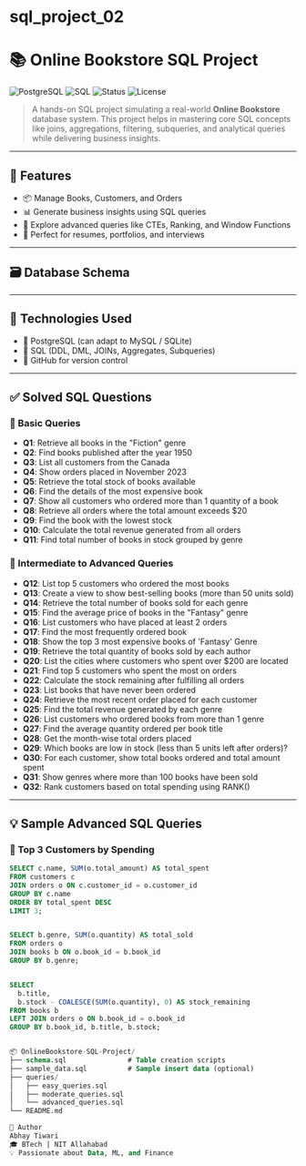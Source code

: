 # sql_project_02
# 📚 Online Bookstore SQL Project

![PostgreSQL](https://img.shields.io/badge/Database-PostgreSQL-blue?logo=postgresql)
![SQL](https://img.shields.io/badge/Language-SQL-orange?logo=sqlite)
![Status](https://img.shields.io/badge/Project-Active-brightgreen)
![License](https://img.shields.io/badge/License-MIT-lightgrey)

> A hands-on SQL project simulating a real-world **Online Bookstore** database system. This project helps in mastering core SQL concepts like joins, aggregations, filtering, subqueries, and analytical queries while delivering business insights.

---

## 📌 Features

- 📦 Manage Books, Customers, and Orders
- 📊 Generate business insights using SQL queries
- 🔁 Explore advanced queries like CTEs, Ranking, and Window Functions
- 🧠 Perfect for resumes, portfolios, and interviews

---

## 🗃️ Database Schema


---

## 🚀 Technologies Used

- 💾 PostgreSQL (can adapt to MySQL / SQLite)
- 🧠 SQL (DDL, DML, JOINs, Aggregates, Subqueries)
- 📘 GitHub for version control

---

## ✅ Solved SQL Questions

### 🔹 Basic Queries

- **Q1**: Retrieve all books in the "Fiction" genre  
- **Q2**: Find books published after the year 1950  
- **Q3**: List all customers from the Canada  
- **Q4**: Show orders placed in November 2023  
- **Q5**: Retrieve the total stock of books available  
- **Q6**: Find the details of the most expensive book  
- **Q7**: Show all customers who ordered more than 1 quantity of a book  
- **Q8**: Retrieve all orders where the total amount exceeds $20  
- **Q9**: Find the book with the lowest stock  
- **Q10**: Calculate the total revenue generated from all orders  
- **Q11**: Find total number of books in stock grouped by genre  

### 🔹 Intermediate to Advanced Queries

- **Q12**: List top 5 customers who ordered the most books  
- **Q13**: Create a view to show best-selling books (more than 50 units sold)  
- **Q14**: Retrieve the total number of books sold for each genre  
- **Q15**: Find the average price of books in the "Fantasy" genre  
- **Q16**: List customers who have placed at least 2 orders  
- **Q17**: Find the most frequently ordered book  
- **Q18**: Show the top 3 most expensive books of 'Fantasy' Genre  
- **Q19**: Retrieve the total quantity of books sold by each author  
- **Q20**: List the cities where customers who spent over $200 are located  
- **Q21**: Find top 5 customers who spent the most on orders  
- **Q22**: Calculate the stock remaining after fulfilling all orders  
- **Q23**: List books that have never been ordered  
- **Q24**: Retrieve the most recent order placed for each customer  
- **Q25**: Find the total revenue generated by each genre  
- **Q26**: List customers who ordered books from more than 1 genre  
- **Q27**: Find the average quantity ordered per book title  
- **Q28**: Get the month-wise total orders placed  
- **Q29**: Which books are low in stock (less than 5 units left after orders)?  
- **Q30**: For each customer, show total books ordered and total amount spent  
- **Q31**: Show genres where more than 100 books have been sold  
- **Q32**: Rank customers based on total spending using RANK()  

---

## 💡 Sample Advanced SQL Queries

### 🔹 Top 3 Customers by Spending
```sql
SELECT c.name, SUM(o.total_amount) AS total_spent
FROM customers c
JOIN orders o ON c.customer_id = o.customer_id
GROUP BY c.name
ORDER BY total_spent DESC
LIMIT 3;


SELECT b.genre, SUM(o.quantity) AS total_sold
FROM orders o
JOIN books b ON o.book_id = b.book_id
GROUP BY b.genre;


SELECT 
  b.title,
  b.stock - COALESCE(SUM(o.quantity), 0) AS stock_remaining
FROM books b
LEFT JOIN orders o ON b.book_id = o.book_id
GROUP BY b.book_id, b.title, b.stock;


📦 OnlineBookstore-SQL-Project/
├── schema.sql               # Table creation scripts
├── sample_data.sql          # Sample insert data (optional)
├── queries/
│   ├── easy_queries.sql
│   ├── moderate_queries.sql
│   └── advanced_queries.sql
└── README.md

🧠 Author
Abhay Tiwari
🎓 BTech | NIT Allahabad
💡 Passionate about Data, ML, and Finance

